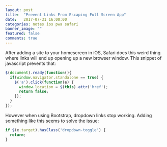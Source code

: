```yaml
---
layout: post
title:  "Prevent Links From Escaping Full Screen App"
date:   2017-07-31 16:00:00
categories: notes ios pwa safari
banner_image: ""
featured: false
comments: true
---
```


After adding a site to your homescreen in iOS, Safari does this weird thing where links will end up opening up a new browser window. This snippet of javascript prevents that:

```javascript
$(document).ready(function(){
  if(window.navigator.standalone == true) {
    $('a').click(function(e) {
      window.location = $(this).attr('href');
      return false;
    });
  }
});
```

However when using Bootstrap, dropdown links stop working. Adding something like this seems to solve the issue:

```javascript
if $(e.target).hasClass('dropdown-toggle') {
  return;
}
```
